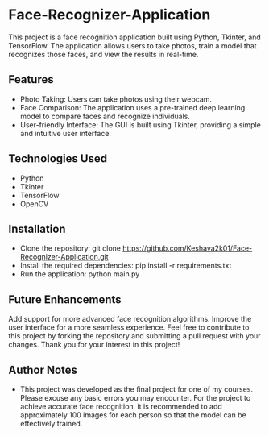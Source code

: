 # Face-Recognizer-Application
This project is a face recognition application built using Python, Tkinter, and TensorFlow. The application allows users to take photos, train a model that recognizes those faces, and view the results in real-time.

## Features
* Photo Taking: Users can take photos using their webcam.
* Face Comparison: The application uses a pre-trained deep learning model to compare faces and recognize individuals.
* User-friendly Interface: The GUI is built using Tkinter, providing a simple and intuitive user interface.

## Technologies Used
* Python
* Tkinter
* TensorFlow
* OpenCV
 
## Installation
* Clone the repository: git clone https://github.com/Keshava2k01/Face-Recognizer-Application.git
* Install the required dependencies: pip install -r requirements.txt
* Run the application: python main.py

## Future Enhancements
  Add support for more advanced face recognition algorithms.
  Improve the user interface for a more seamless experience.
  Feel free to contribute to this project by forking the repository and submitting a pull request with your changes. Thank you for your interest in this project!

## Author Notes
* This project was developed as the final project for one of my courses. Please excuse any basic errors you may encounter. For the project to achieve accurate face recognition, it is recommended to add approximately 100 images for each person so that the model can be effectively trained.
